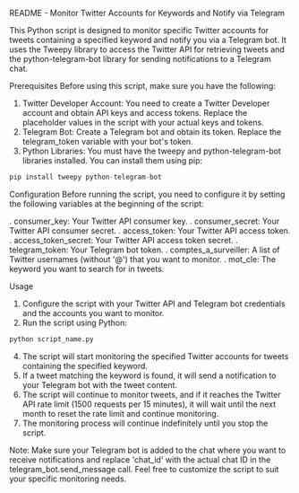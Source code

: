 README - Monitor Twitter Accounts for Keywords and Notify via Telegram

This Python script is designed to monitor specific Twitter accounts for tweets containing a specified keyword and notify you via a Telegram bot. It uses the Tweepy library to access the Twitter API for retrieving tweets and the python-telegram-bot library for sending notifications to a Telegram chat.

Prerequisites
Before using this script, make sure you have the following:

1. Twitter Developer Account: You need to create a Twitter Developer account and obtain API keys and access tokens. Replace the placeholder values in the script with your actual keys and tokens.
2. Telegram Bot: Create a Telegram bot and obtain its token. Replace the telegram_token variable with your bot's token.
3. Python Libraries: You must have the tweepy and python-telegram-bot libraries installed. You can install them using pip:
```python
pip install tweepy python-telegram-bot
```

Configuration
Before running the script, you need to configure it by setting the following variables at the beginning of the script:

. consumer_key: Your Twitter API consumer key.
. consumer_secret: Your Twitter API consumer secret.
. access_token: Your Twitter API access token.
. access_token_secret: Your Twitter API access token secret.
. telegram_token: Your Telegram bot token.
. comptes_a_surveiller: A list of Twitter usernames (without '@') that you want to monitor.
. mot_cle: The keyword you want to search for in tweets.


Usage
1. Configure the script with your Twitter API and Telegram bot credentials and the accounts you want to monitor.
2. Run the script using Python:
```python
python script_name.py
```
4. The script will start monitoring the specified Twitter accounts for tweets containing the specified keyword.
5. If a tweet matching the keyword is found, it will send a notification to your Telegram bot with the tweet content.
6. The script will continue to monitor tweets, and if it reaches the Twitter API rate limit (1500 requests per 15 minutes), it will wait until the next month to reset the rate limit and continue monitoring.
7. The monitoring process will continue indefinitely until you stop the script.

Note: Make sure your Telegram bot is added to the chat where you want to receive notifications and replace 'chat_id' with the actual chat ID in the telegram_bot.send_message call.
Feel free to customize the script to suit your specific monitoring needs.
